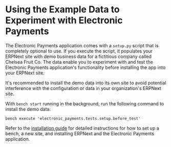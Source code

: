 # Using the Example Data to Experiment with Electronic Payments

The Electronic Payments application comes with a `setup.py` script that is completely optional to use. If you execute the script, it populates your ERPNext site with demo business data for a fictitious company called Chelsea Fruit Co. The data enable you to experiment with and test the Electronic Payments application's functionality before installing the app into your ERPNext site.

It's recommended to install the demo data into its own site to avoid potential interference with the configuration or data in your organization's ERPNext site.

With `bench start` running in the background, run the following command to install the demo data:

```shell
bench execute 'electronic_payments.tests.setup.before_test'
```

Refer to the [installation guide](../README.md) for detailed instructions for how to set up a bench, a new site, and installing ERPNext and the Electronic Payments application.

